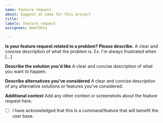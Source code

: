 ```yaml
---
name: Feature request
about: Suggest an idea for this project
title: ''
labels: feature_request
assignees: mmattbtw

---
```


**Is your feature request related to a problem? Please describe.**
A clear and concise description of what the problem is. Ex. I'm always frustrated when [...]

**Describe the solution you'd like**
A clear and concise description of what you want to happen.

**Describe alternatives you've considered**
A clear and concise description of any alternative solutions or features you've considered.

**Additional context**
Add any other context or screenshots about the feature request here.

- [ ] I have acknowledged that this is a command/feature that will benefit the user base.

